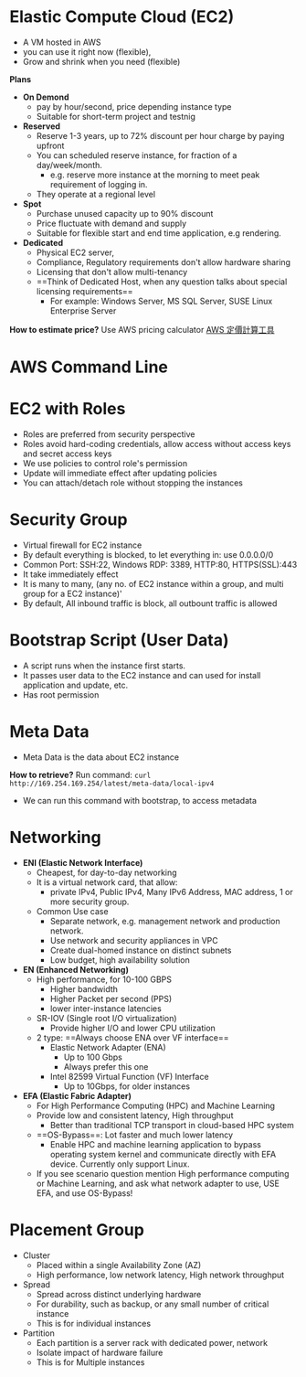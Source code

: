 # Elastic Compute Cloud (EC2)
- A VM hosted in AWS
- you can use it right now (flexible), 
- Grow and shrink when you need (flexible)

**Plans**
- **On Demond**
	- pay by hour/second, price depending instance type
	- Suitable for short-term project and testnig
- **Reserved**
	- Reserve 1-3 years, up to 72% discount per hour charge by paying upfront
	- You can scheduled reserve instance, for fraction of a day/week/month.
		- e.g. reserve more instance at the morning to meet peak requirement of logging in.
	- They operate at a regional level
- **Spot**
	- Purchase unused capacity up to 90% discount
	- Price fluctuate with demand and supply
	- Suitable for flexible start and end time application, e.g rendering.
- **Dedicated**
	- Physical EC2 server, 
	- Compliance, Regulatory requirements don't allow hardware sharing
	- Licensing that don't allow multi-tenancy
	- ==Think of Dedicated Host, when any question talks about special licensing requirements==
		- For example: Windows Server, MS SQL Server, SUSE Linux Enterprise Server


**How to estimate price?**
Use AWS pricing calculator [AWS 定價計算工具](https://calculator.aws/#/)

# AWS Command Line


# EC2 with Roles
- Roles are preferred from security perspective
- Roles avoid hard-coding credentials, allow access without access keys and secret access keys
- We use policies to control role's permission
- Update will immediate effect after updating policies
- You can attach/detach role without stopping the instances

# Security Group
- Virtual firewall for EC2 instance
- By default everything is blocked, to let everything in: use 0.0.0.0/0
- Common Port: SSH:22, Windows RDP: 3389, HTTP:80, HTTPS(SSL):443
- It take immediately effect
- It is many to many, (any no. of EC2 instance within a group, and multi group for a EC2 instance)'
- By default, All inbound traffic is block, all outbount traffic is allowed

# Bootstrap Script (User Data)
- A script runs when the instance first starts.
- It passes user data to the EC2 instance and can used for install application and update, etc.
- Has root permission

# Meta Data
- Meta Data is the data about EC2 instance

**How to retrieve?**
Run command:
`curl http://169.254.169.254/latest/meta-data/local-ipv4`
- We can run this command with bootstrap, to access metadata


# Networking
- **ENI (Elastic Network Interface)**
	- Cheapest, for day-to-day networking
	- It is a virtual network card, that allow:
		- private IPv4, Public IPv4, Many IPv6 Address, MAC address, 1 or more security group.
	- Common Use case
		- Separate network, e.g. management network and production network.
		- Use network and security appliances in VPC
		- Create dual-homed instance on distinct subnets
		- Low budget, high availability solution
- **EN (Enhanced Networking)**
	- High performance, for 10-100 GBPS
		- Higher bandwidth
		- Higher Packet per second (PPS)
		- lower inter-instance latencies
	- SR-IOV (Single root I/O virtualization)
		- Provide higher I/O and lower CPU utilization
	- 2 type: ==Always choose ENA over VF interface==
		- Elastic Network Adapter (ENA)
			- Up to 100 Gbps
			- Always prefer this one
		- Intel 82599 Virtual Function (VF) Interface 
			- Up to 10Gbps, for older instances
- **EFA (Elastic Fabric Adapter)**
	- For High Performance Computing (HPC) and Machine Learning
	- Provide low and consistent latency, High throughput 
		- Better than traditional TCP transport in cloud-based HPC system
	- ==OS-Bypass==: Lot faster and much lower latency
		- Enable HPC and machine learning application to bypass operating system kernel and communicate directly with EFA device. Currently only support Linux.
	- If you see scenario question mention High performance computing or Machine Learning, and ask what network adapter to use, USE EFA, and use OS-Bypass!



# Placement Group
- Cluster
	- Placed within a single Availability Zone (AZ)
	- High performance, low network latency, High network throughput
- Spread
	- Spread across distinct underlying hardware
	- For durability, such as backup, or any small number of critical instance
	- This is for individual instances
- Partition
	- Each partition is a server rack with dedicated power, network
	- Isolate impact of hardware failure
	- This is for Multiple instances